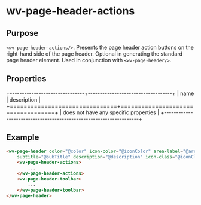 ﻿<!--{"sort_order":10, "name": "wv-page-header-actions", "label": "wv-page-actions"}-->
# wv-page-header-actions

## Purpose

`<wv-page-header-actions/>`. Presents the page header action buttons on the right-hand side of the page header.  Optional in generating the standard page header element. Used in conjunction with `<wv-page-header/>`.

## Properties

+-------------------------------+-----------------------------------+
| name                          | description                       |
+===============================+===================================+
| does not have any specific properties                             | 
+-------------------------------------------------------------------+


## Example

```html
<wv-page-header color="@color" icon-color="@iconColor" area-label="@areaLabel" area-sublabel="@areaSubLabel" title="@title"
	subtitle="@subTitle" description="@description" icon-class="@iconClass" return-url="@returnUrl" page-switch-items="@pageSwitchItems">
	<wv-page-header-actions>
		...
	</wv-page-header-actions>
	<wv-page-header-toolbar>
		...
	</wv-page-header-toolbar>
</wv-page-header>
```

